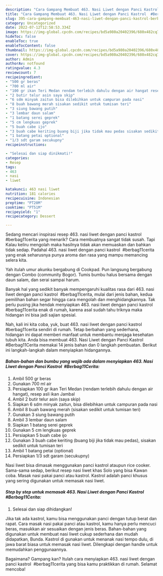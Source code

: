 ```yaml
---
description: "Cara Gampang Membuat 463. Nasi Liwet dengan Panci Kastrol  #Berbag11Cerita, Sempurna"
title: "Cara Gampang Membuat 463. Nasi Liwet dengan Panci Kastrol  #Berbag11Cerita, Sempurna"
slug: 395-cara-gampang-membuat-463-nasi-liwet-dengan-panci-kastrol-berbag11cerita-sempurna
category: Uncategorized
date: 2022-07-12T12:58:53.334Z
image: https://img-global.cpcdn.com/recipes/bd5a980a20402396/680x482cq70/463-nasi-liwet-dengan-panci-kastrol-berbag11cerita-foto-resep-utama.jpg
hideToc: false
enableToc: true
enableTocContent: false
thumbnail: https://img-global.cpcdn.com/recipes/bd5a980a20402396/680x482cq70/463-nasi-liwet-dengan-panci-kastrol-berbag11cerita-foto-resep-utama.jpg
cover: https://img-global.cpcdn.com/recipes/bd5a980a20402396/680x482cq70/463-nasi-liwet-dengan-panci-kastrol-berbag11cerita-foto-resep-utama.jpg
author: Admin
authorAv: notfound
ratingvalue: 4.3
reviewcount: 7
recipeingredient:
- "500 gr beras"
- "700 ml air"
- "100 gr ikan Teri Medan rendam terlebih dahulu dengan air hangat resep asli ikan Jambal"
- "2 butir telur asin saya skip"
- "6 sdm minyak zaitun bisa dilebihkan untuk campuran pada nasi"
- "8 buah bawang merah sisakan sedikit untuk tumisan teri"
- "3 siung bawang putih"
- "3 lembar daun salam"
- "1 batang serei geprek"
- "5 cm lengkuas geprek"
- "5 buah cabe ijo"
- "3 buah cabe keriting buang biji jika tidak mau pedas sisakan sedikit untuk tumisan teri"
- "1 batang petai optional"
- "1/3 sdt garam secukupny"
recipeinstructions:

- "Selesai dan siap dinikmati!"
categories:
- Resep
tags:
- 463
- nasi
- liwet

katakunci: 463 nasi liwet 
nutrition: 181 calories
recipecuisine: Indonesian
preptime: "PT20M"
cooktime: "PT51M"
recipeyield: "1"
recipecategory: Dessert

---
```



Sedang mencari inspirasi resep 463. nasi liwet dengan panci kastrol  #berbag11cerita yang menarik? Cara membuatnya sangat tidak susah. Tapi Kalau keliru mengolah maka hasilnya tidak akan memuaskan dan bahkan tidak sedap. Padahal 463. nasi liwet dengan panci kastrol  #berbag11cerita yang enak seharusnya punya aroma dan rasa yang mampu memancing selera kita.


Yah itulah umur akunku bergabung di Cookpad. Pun langsung bergabung dengan Combo (community Bogor). Tumis bumbu halus bersama dengan daun salam, dan serai sampai harum.

Banyak hal yang sedikit banyak mempengaruhi kualitas rasa dari 463. nasi liwet dengan panci kastrol  #berbag11cerita, mulai dari jenis bahan, kedua pemilihan bahan segar hingga cara mengolah dan menghidangkannya. Tak perlu pusing jika hendak menyiapkan 463. nasi liwet dengan panci kastrol  #berbag11cerita enak di rumah, karena asal sudah tahu triknya maka hidangan ini bisa jadi sajian spesial.


Nah, kali ini kita coba, yuk, buat 463. nasi liwet dengan panci kastrol  #berbag11cerita sendiri di rumah. Tetap berbahan yang sederhana, hidangan ini dapat memberi manfaat untuk membantu menjaga kesehatan tubuh kita. Anda bisa membuat 463. Nasi Liwet dengan Panci Kastrol  #Berbag11Cerita memakai 14 jenis bahan dan 0 langkah pembuatan. Berikut ini langkah-langkah dalam menyiapkan hidangannya.

<!--inarticleads1-->

##### Bahan-bahan dan bumbu yang wajib ada dalam menyiapkan 463. Nasi Liwet dengan Panci Kastrol  #Berbag11Cerita:

1. Ambil 500 gr beras
1. Gunakan 700 ml air
1. Persiapkan 100 gr ikan Teri Medan (rendam terlebih dahulu dengan air hangat), resep asli ikan Jambal
1. Ambil 2 butir telur asin (saya skip)
1. Siapkan 6 sdm minyak zaitun, bisa dilebihkan untuk campuran pada nasi
1. Ambil 8 buah bawang merah (sisakan sedikit untuk tumisan teri)
1. Gunakan 3 siung bawang putih
1. Ambil 3 lembar daun salam
1. Siapkan 1 batang serei geprek
1. Gunakan 5 cm lengkuas geprek
1. Persiapkan 5 buah cabe ijo
1. Gunakan 3 buah cabe keriting (buang biji jika tidak mau pedas), sisakan sedikit untuk tumisan teri
1. Ambil 1 batang petai (optional)
1. Persiapkan 1/3 sdt garam (secukupny)


Nasi liwet bisa dimasak menggunakan panci kastrol ataupun rice cooker. Sama-sama sedap, berikut resep nasi liwet khas Solo yang bisa Kawan coba. Masak nasi pakai panci atau kastrol. Kastrol adalah panci khusus yang sering digunakan untuk memasak nasi liwet. 

<!--inarticleads2-->

##### Step by step untuk memasak 463. Nasi Liwet dengan Panci Kastrol  #Berbag11Cerita:


1. Selesai dan siap dihidangkan!

Jika tak ada kastrol, kamu bisa menggunakan panci dengan tutup berat dan rapat. Cara masak nasi pakai panci atau kastrol, kamu hanya perlu mencuci beras, masukkan air sesuaikan dengan jenis beras. Bahan-bahan yang digunakan untuk membuat nasi liwet cukup sederhana dan mudah didapatkan, Bunda. Kastrol di gunakan untuk menanak nasi tempo dulu, di jawa barat biasa untuk memasak nasi liwet. Dilengkapi dengan handle untuk memudahkan penggunaannya. 

Bagaimana? Gampang kan? Itulah cara menyiapkan 463. nasi liwet dengan panci kastrol  #berbag11cerita yang bisa kamu praktikkan di rumah. Selamat mencoba!
